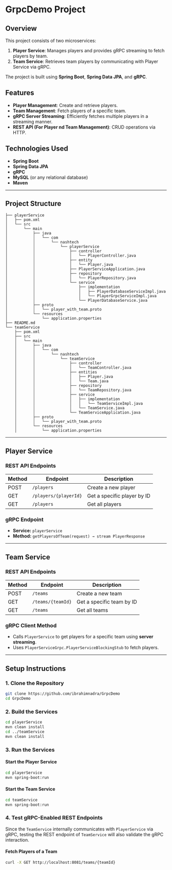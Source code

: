# GrpcDemo Project

## Overview
This project consists of two microservices:
1. **Player Service**: Manages players and provides gRPC streaming to fetch players by team.
2. **Team Service**: Retrieves team players by communicating with Player Service via gRPC.

The project is built using **Spring Boot**, **Spring Data JPA**, and **gRPC**.

## Features
- **Player Management**: Create and retrieve players.
- **Team Management**: Fetch players of a specific team.
- **gRPC Server Streaming**: Efficiently fetches multiple players in a streaming manner.
- **REST API (For Player nd Team Management)**: CRUD operations via HTTP.

## Technologies Used
- **Spring Boot**
- **Spring Data JPA**
- **gRPC**
- **MySQL** (or any relational database)
- **Maven**

---

## Project Structure
```
├── playerService
│   ├── pom.xml
│   └── src
│       └── main
│           ├── java
│           │   └── com
│           │       └── nashtech
│           │           └── playerService
│           │               ├── controller
│           │               │   └── PlayerController.java
│           │               ├── entity
│           │               │   └── Player.java
│           │               ├── PlayerServiceApplication.java
│           │               ├── repository
│           │               │   └── PlayerRepository.java
│           │               └── service
│           │                   ├── implementation
│           │                   │   ├── PlayerDatabaseServiceImpl.java
│           │                   │   └── PlayerGrpcServiceImpl.java
│           │                   └── PlayerDatabaseService.java
│           ├── proto
│           │   └── player_with_team.proto
│           └── resources
│               └── application.properties
├── README.md
└── teamService
    ├── pom.xml
    ├── src
    │   └── main
    │       ├── java
    │       │   └── com
    │       │       └── nashtech
    │       │           └── teamService
    │       │               ├── controller
    │       │               │   └── TeamController.java
    │       │               ├── entities
    │       │               │   ├── Player.java
    │       │               │   └── Team.java
    │       │               ├── repository
    │       │               │   └── TeamRepository.java
    │       │               ├── service
    │       │               │   ├── implementation
    │       │               │   │   └── TeamServiceImpl.java
    │       │               │   └── TeamService.java
    │       │               └── TeamServiceApplication.java
    │       ├── proto
    │       │   └── player_with_team.proto
    │       └── resources
    │           └── application.properties
```

---

## Player Service
### REST API Endpoints
| Method | Endpoint | Description |
|--------|---------|-------------|
| POST   | `/players` | Create a new player |
| GET    | `/players/{playerId}` | Get a specific player by ID |
| GET    | `/players` | Get all players |


### gRPC Endpoint
- **Service:** `playerService`
- **Method:** `getPlayersOfTeam(request) → stream PlayerResponse`

---

## Team Service
### REST API Endpoints
| Method | Endpoint | Description |
|--------|---------|-------------|
| POST   | `/teams` | Create a new team |
| GET    | `/teams/{teamId}` | Get a specific team by ID |
| GET    | `/teams` | Get all teams |

### gRPC Client Method
- Calls `PlayerService` to get players for a specific team using **server streaming**.
- Uses `PlayerServiceGrpc.PlayerServiceBlockingStub` to fetch players.

---

## Setup Instructions

### 1. Clone the Repository
```sh
git clone https://github.com/ibrahimnadra/GrpcDemo
cd GrpcDemo
```

### 2. Build the Services
```sh
cd playerService
mvn clean install
cd ../teamService
mvn clean install
```

### 3. Run the Services
#### Start the Player Service
```sh
cd playerService
mvn spring-boot:run
```
#### Start the Team Service
```sh
cd teamService
mvn spring-boot:run
```

### 4. Test gRPC-Enabled REST Endpoints
Since the `TeamService` internally communicates with `PlayerService` via gRPC, testing the REST endpoint of `TeamService` will also validate the gRPC interaction.

#### Fetch Players of a Team
```sh
curl -X GET http://localhost:8081/teams/{teamId}
```

